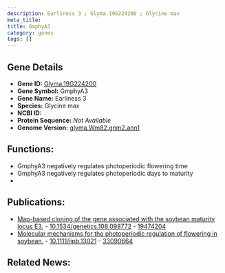 ```yaml
---
description: Earliness 3 ; Glyma.19G224200 ; Glycine max
meta_title:
title: GmphyA3
category: genes
tags: []
---
```


## Gene Details
- **Gene ID:**	[Glyma.19G224200](https://www.maizegdb.org/gene_center/gene/Glyma.19G224200)
- **Gene Symbol:** GmphyA3
- **Gene Name:** Earliness 3
- **Species:** Glycine max
- **NCBI ID:** [  ]()
- **Protein Sequence:** *Not Available*
- **Genome Version:** [glyma.Wm82.gnm2.ann1]()

## Functions:
   - GmphyA3 negatively regulates photoperiodic flowering time
   - GmphyA3 negatively regulates photoperiodic days to maturity
   - 

## Publications:
   - [Map-based cloning of the gene associated with the soybean maturity locus E3.]( https://academic.oup.com/genetics/article/182/4/1251/6081251?login=true ) - [10.1534/genetics.108.098772]( https://academic.oup.com/genetics/article/182/4/1251/6081251?login=true ) - [19474204](https://pubmed.ncbi.nlm.nih.gov/19474204/)
   - [Molecular mechanisms for the photoperiodic regulation of flowering in soybean.]( https://onlinelibrary.wiley.com/doi/10.1111/jipb.13021 ) - [10.1111/jipb.13021]( https://onlinelibrary.wiley.com/doi/10.1111/jipb.13021 ) - [33090664](https://pubmed.ncbi.nlm.nih.gov/33090664/)

## Related News:
